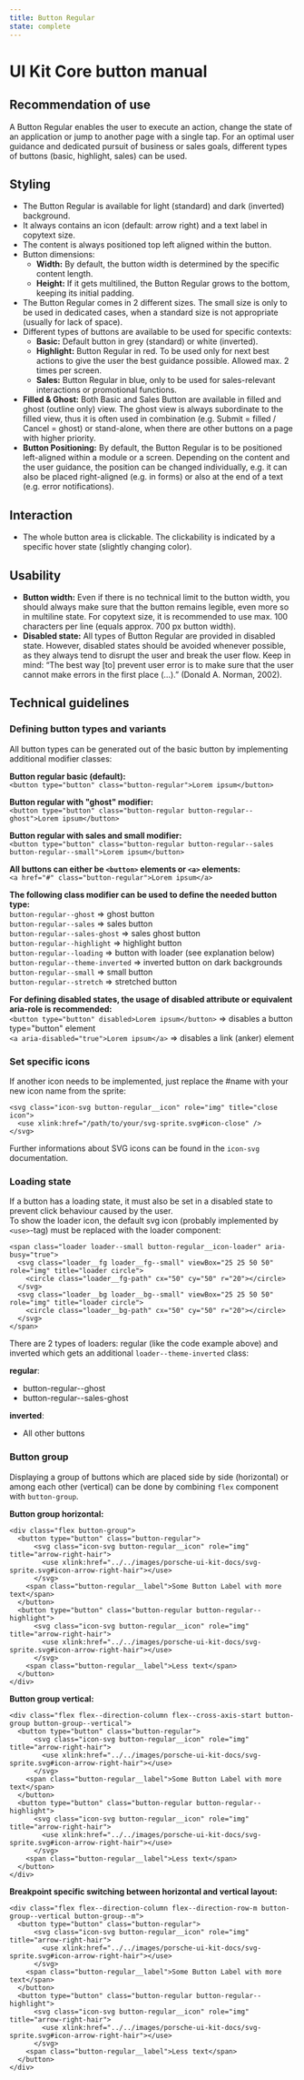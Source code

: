 ```yaml
---
title: Button Regular
state: complete
---
```


# UI Kit Core button manual

## Recommendation of use
A Button Regular enables the user to execute an action, change the state of an application or jump to another page with a single tap. For an optimal user guidance and dedicated pursuit of business or sales goals, different types of buttons (basic, highlight, sales) can be used.

## Styling
- The Button Regular is available for light (standard) and dark (inverted) background.
- It always contains an icon (default: arrow right) and a text label in copytext size. 
- The content is always positioned top left aligned within the button. 
- Button dimensions:
  - __Width:__ By default, the button width is determined by the specific content length.
  - __Height:__ If it gets multilined, the Button Regular grows to the bottom, keeping its initial padding.
- The Button Regular comes in 2 different sizes. The small size is only to be used in dedicated cases, when a standard size is not appropriate (usually for lack of space).
- Different types of buttons are available to be used for specific contexts:
  - __Basic:__ Default button in grey (standard) or white (inverted). 
  - __Highlight:__ Button Regular in red. To be used only for next best actions to give the user the best guidance possible. Allowed max. 2 times per screen.
  - __Sales:__ Button Regular in blue, only to be used for sales-relevant interactions or promotional functions.
- __Filled & Ghost:__ Both Basic and Sales Button are available in filled and ghost (outline only) view. The ghost view is always subordinate to the filled view, thus it is often used in combination (e.g. Submit = filled / Cancel = ghost) or stand-alone, when there are other buttons on a page with higher priority.
- __Button Positioning:__ By default, the Button Regular is to be positioned left-aligned within a module or a screen. Depending on the content and the user guidance, the position can be changed individually, e.g. it can also be placed right-aligned (e.g. in forms) or also at the end of a text (e.g. error notifications). 

## Interaction
- The whole button area is clickable. The clickability is indicated by a specific hover state (slightly changing color).

## Usability
- __Button width:__ Even if there is no technical limit to the button width, you should always make sure that the button remains legible, even more so in multiline state. For copytext size, it is recommended to use max. 100 characters per line (equals approx. 700 px button width).
- __Disabled state:__ All types of Button Regular are provided in disabled state. However, disabled states should be avoided whenever possible, as they always tend to disrupt the user and break the user flow. Keep in mind: “The best way [to] prevent user error is to make sure that the user cannot make errors in the first place (…).” (Donald A. Norman, 2002).

## Technical guidelines

### Defining button types and variants
All button types can be generated out of the basic button by implementing additional modifier classes:

__Button regular basic (default):__  
`<button type="button" class="button-regular">Lorem ipsum</button>`  

__Button regular with "ghost" modifier:__  
`<button type="button" class="button-regular button-regular--ghost">Lorem ipsum</button>` 

__Button regular with sales and small modifier:__  
`<button type="button" class="button-regular button-regular--sales button-regular--small">Lorem ipsum</button>`  

__All buttons can either be `<button>` elements or `<a>` elements:__  
`<a href="#" class="button-regular">Lorem ipsum</a>`

__The following class modifier can be used to define the needed button type:__  
`button-regular--ghost` => ghost button  
`button-regular--sales` => sales button  
`button-regular--sales-ghost` => sales ghost button  
`button-regular--highlight` => highlight button  
`button-regular--loading` => button with loader (see explanation below)  
`button-regular--theme-inverted` => inverted button on dark backgrounds  
`button-regular--small` => small button  
`button-regular--stretch` => stretched button  

__For defining disabled states, the usage of disabled attribute or equivalent aria-role is recommended:__  
`<button type="button" disabled>Lorem ipsum</button>` => disables a button type="button" element  
`<a aria-disabled="true">Lorem ipsum</a>` => disables a link (anker) element  

### Set specific icons
If another icon needs to be implemented, just replace the #name with your new icon name from the sprite:  

```
<svg class="icon-svg button-regular__icon" role="img" title="close icon">
  <use xlink:href="/path/to/your/svg-sprite.svg#icon-close" />
</svg>
``` 

Further informations about SVG icons can be found in the `icon-svg` documentation.  

### Loading state
If a button has a loading state, it must also be set in a disabled state to prevent click behaviour caused by the user.  
To show the loader icon, the default svg icon (probably implemented by `<use>`-tag) must be replaced with the loader component:  

```
<span class="loader loader--small button-regular__icon-loader" aria-busy="true">
  <svg class="loader__fg loader__fg--small" viewBox="25 25 50 50" role="img" title="loader circle">
    <circle class="loader__fg-path" cx="50" cy="50" r="20"></circle>
  </svg>
  <svg class="loader__bg loader__bg--small" viewBox="25 25 50 50" role="img" title="loader circle">
    <circle class="loader__bg-path" cx="50" cy="50" r="20"></circle>
  </svg>
</span>
```

There are 2 types of loaders: regular (like the code example above) and inverted which gets an additional `loader--theme-inverted` class:  

__regular__:
- button-regular--ghost
- button-regular--sales-ghost

__inverted__:
- All other buttons


### Button group
Displaying a group of buttons which are placed side by side (horizontal) or among each other (vertical) can be done by combining `flex` component with `button-group`.

__Button group horizontal:__  
```
<div class="flex button-group">
  <button type="button" class="button-regular">
      <svg class="icon-svg button-regular__icon" role="img" title="arrow-right-hair">
        <use xlink:href="../../images/porsche-ui-kit-docs/svg-sprite.svg#icon-arrow-right-hair"></use>
      </svg>
    <span class="button-regular__label">Some Button Label with more text</span>
  </button>
  <button type="button" class="button-regular button-regular--highlight">
      <svg class="icon-svg button-regular__icon" role="img" title="arrow-right-hair">
        <use xlink:href="../../images/porsche-ui-kit-docs/svg-sprite.svg#icon-arrow-right-hair"></use>
      </svg>
    <span class="button-regular__label">Less text</span>
  </button>
</div>
```

__Button group vertical:__  
```
<div class="flex flex--direction-column flex--cross-axis-start button-group button-group--vertical">
  <button type="button" class="button-regular">
      <svg class="icon-svg button-regular__icon" role="img" title="arrow-right-hair">
        <use xlink:href="../../images/porsche-ui-kit-docs/svg-sprite.svg#icon-arrow-right-hair"></use>
      </svg>
    <span class="button-regular__label">Some Button Label with more text</span>
  </button>
  <button type="button" class="button-regular button-regular--highlight">
      <svg class="icon-svg button-regular__icon" role="img" title="arrow-right-hair">
        <use xlink:href="../../images/porsche-ui-kit-docs/svg-sprite.svg#icon-arrow-right-hair"></use>
      </svg>
    <span class="button-regular__label">Less text</span>
  </button>
</div>
```

__Breakpoint specific switching between horizontal and vertical layout:__  
```
<div class="flex flex--direction-column flex--direction-row-m button-group--vertical button-group--m">
  <button type="button" class="button-regular">
      <svg class="icon-svg button-regular__icon" role="img" title="arrow-right-hair">
        <use xlink:href="../../images/porsche-ui-kit-docs/svg-sprite.svg#icon-arrow-right-hair"></use>
      </svg>
    <span class="button-regular__label">Some Button Label with more text</span>
  </button>
  <button type="button" class="button-regular button-regular--highlight">
      <svg class="icon-svg button-regular__icon" role="img" title="arrow-right-hair">
        <use xlink:href="../../images/porsche-ui-kit-docs/svg-sprite.svg#icon-arrow-right-hair"></use>
      </svg>
    <span class="button-regular__label">Less text</span>
  </button>
</div>
```

